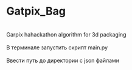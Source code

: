 # Gatpix_Bag
<br>Garpix hahackathon algorithm for 3d packaging</br>
<br>В терминале запустить скрипт main.py</br>
<br>Ввести путь до директории с json файлами</br>
